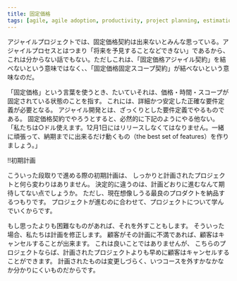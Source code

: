 ```yaml
---
title: 固定価格
tags: [agile, agile adoption, productivity, project planning, estimation]
---
```


アジャイルプロジェクトでは、固定価格契約は出来ないとみんな思っている。アジャイルプロセスとはつまり「将来を予見することなどできない」であるから、これは分からない話でもない。ただしこれは、「固定価格アジャイル契約」を結べないという意味ではなく、、「固定価格固定スコープ契約」が結べないという意味なのだ。


「固定価格」という言葉を使うとき、たいていそれは、価格・時間・スコープが固定されている状態のことを指す。
これには、詳細かつ安定した正確な要件定義が必要となる。
アジャイル開発とは、ざっくりとした要件定義でやるものである。
固定価格契約でやろうとすると、必然的に下記のようにやる他ない。
「私たちは○ドル使えます。12月1日にはリリースしなくてはなりません。一緒に頑張って、納期までに出来るだけ動くもの（the best set of features）を作りましょう。」

!!初期計画

こういった段取りで進める際の初期計画は、
しっかりと計画されたプロジェクトと何ら変わりはありません。
決定的に違うのは、計画どおりに進むなんて期待してない点でしょうか。
ただし、現在想像しうる最良のプロダクトを納品するつもりです。
プロジェクトが進むのに合わせて、プロジェクトについて学んでいくからです。

もし思ったよりも困難なものがあれば、それを外すこともします。
そういった場合、私たちは計画を修正します。
顧客がその計画に不満であれば、顧客はキャンセルすることが出来ます。
これは良いことではありませんが、
こちらのプロジェクトならば、計画されたプロジェクトよりも早めに顧客はキャンセルすることができます。
計画されたものは変更しづらく、いつコースを外すかなかなか分かりにくいものだからです。
